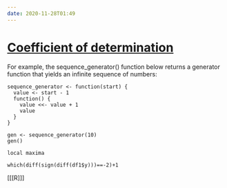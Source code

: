 ```yaml
---
date: 2020-11-28T01:49
---
```


# [Coefficient of determination](https://rpubs.com/sinangok/r_vs_R2)

For example, the sequence_generator() function below returns a generator function that yields an infinite sequence of numbers:

    sequence_generator <- function(start) {
      value <- start - 1
      function() {
        value <<- value + 1
        value
      }
    }

    gen <- sequence_generator(10)
    gen()

    local maxima

    which(diff(sign(diff(df1$y)))==-2)+1

[[[R]]]